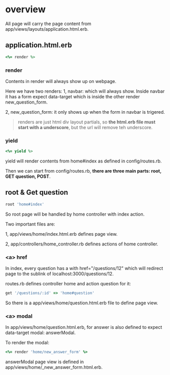
# overview
All page will carry the page content from app/views/layouts/application.html.erb.

## application.html.erb
```ruby
<%= render %>
```
### render
Contents in render will always show up on webpage.

Here we have two renders: 
1, navbar: which will always show. Inside navbar it has a form expect data-target which is inside the other render new_question_form.

2, new_question_form: it only shows up when the form in navbar is trigered.

> renders are just html div layout partials, so **the html.erb file must start with a underscore**, but the url will remove teh underscore.

### yield
```ruby
<%= yield %>
```

yield will render contents from home#index as defined in config/routes.rb.

Then we can start from config/routes.rb, **there are three main parts: root, GET question, POST**.

## root & Get question
```ruby
root 'home#index'
```
So root page will be handled by home controller with index action. 

Two important files are:

1, app/views/home/index.html.erb defines page view.

2, app/controllers/home_controller.rb defines actions of home controller.

### \<a> href
In index, every question has a <a> with href="/questions/12" which will redirect page to the sublink of localhost:3000/questions/12.

routes.rb defines controller home and action question for it:
```ruby
get '/questions/:id' => 'home#question'
```
So there is a app/views/home/question.html.erb file to define page view.

### \<a> modal
In app/views/home/question.html.erb, <a> for answer is also defined to expect data-target modal: answerModal.
  
To render the modal:
```ruby
<%= render 'home/new_answer_form' %>
```
answerModal page view is defined in app/views/home/\_new_answer_form.html.erb.

